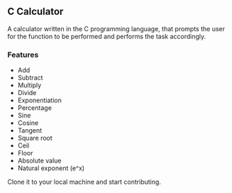 ## C Calculator

A calculator written in the C programming language, that prompts the user for the function to be performed and performs the task accordingly.

### Features
- Add
- Subtract
- Multiply
- Divide
- Exponentiation
- Percentage
- Sine
- Cosine
- Tangent
- Square root
- Ceil
- Floor
- Absolute value
- Natural exponent (e^x)

Clone it to your local machine and start contributing.